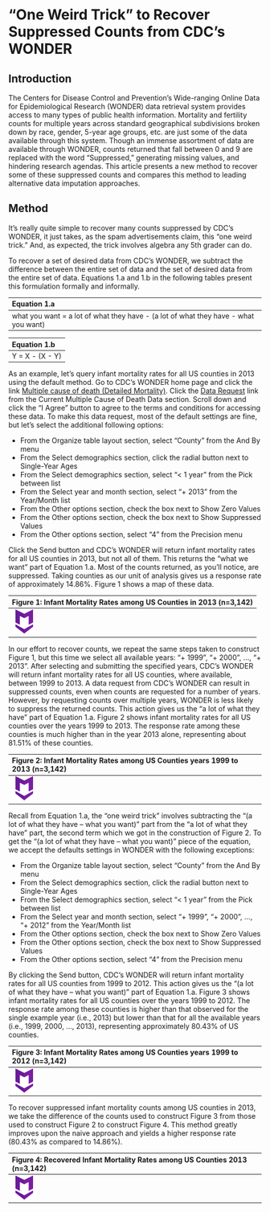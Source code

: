 # “One Weird Trick” to Recover Suppressed Counts from CDC’s WONDER

## Introduction
The Centers for Disease Control and Prevention’s Wide-ranging Online Data for Epidemiological Research (WONDER) data retrieval system provides access to many types of public health information. Mortality and fertility counts for multiple years across standard geographical subdivisions broken down by race, gender, 5-year age groups, etc. are just some of the data available through this system. Though an immense assortment of data are available through WONDER, counts returned that fall between 0 and 9 are replaced with the word “Suppressed,” generating missing values, and hindering research agendas. This article presents a new method to recover some of these suppressed counts and compares this method to leading alternative data imputation approaches.

## Method
It’s really quite simple to recover many counts suppressed by CDC’s WONDER, it just takes, as the spam advertisements claim, this “one weird trick.” And, as expected, the trick involves algebra any 5th grader can do. 

To recover a set of desired data from CDC’s WONDER, we subtract the difference between the entire set of data and the set of desired data from the entire set of data. Equations 1.a and 1.b in the following tables present this formulation formally and informally.

| Equation 1.a                                                                       |
|:-----------------------------------------------------------------------------------|
| what you want = a lot of what they have - (a lot of what they have - what you want)|

| Equation 1.b  |
|:--------------|
|Y = X - (X - Y)|

As an example, let’s query infant mortality rates for all US counties in 2013 using the default method. Go to CDC’s WONDER home page and click the link [Multiple cause of death (Detailed Mortality)](http://wonder.cdc.gov/mcd.html). Click the [Data Request](http://wonder.cdc.gov/mcd-icd10.html) link from the Current Multiple Cause of Death Data section. Scroll down and click the “I Agree” button to agree to the terms and conditions for accessing these data. To make this data request, most of the default settings are fine, but let’s select the additional following options: 
* From the Organize table layout section, select “County” from the And By menu
* From the Select demographics section, click the radial button next to Single-Year Ages
* From the Select demographics section, select “< 1 year” from the Pick between list
* From the Select year and month section, select “+ 2013” from the Year/Month list
* From the Other options section, check the box next to Show Zero Values
* From the Other options section, check the box next to Show Suppressed Values
* From the Other options section, select “4” from the Precision menu

Click the Send button and CDC’s WONDER will return infant mortality rates for all US counties in 2013, but not all of them. This returns the “what we want” part of Equation 1.a. Most of the counts returned, as you’ll notice, are suppressed. Taking counties as our unit of analysis gives us a response rate of approximately 14.86%. Figure 1 shows a map of these data.

| Figure 1: Infant Mortality Rates among US Counties in 2013 (n=3,142) |
|:---------------------------------------------------------------------|
|![alt text](https://github.com/adam-p/markdown-here/raw/master/src/common/images/icon48.png "Logo Title Text 1")|

In our effort to recover counts, we repeat the same steps taken to construct Figure 1, but this time we select all available years: “+ 1999”, “+ 2000”, …, “+ 2013”. After selecting and submitting the specified years, CDC’s WONDER will return infant mortality rates for all US counties, where available, between 1999 to 2013. A data request from CDC’s WONDER can result in suppressed counts, even when counts are requested for a number of years. However, by requesting counts over multiple years, WONDER is less likely to suppress the returned counts. This action gives us the “a lot of what they have” part of Equation 1.a. Figure 2 shows infant mortality rates for all US counties over the years 1999 to 2013. The response rate among these counties is much higher than in the year 2013 alone, representing about 81.51% of these counties.

| Figure 2: Infant Mortality Rates among US Counties years 1999 to 2013 (n=3,142) |
|:--------------------------------------------------------------------------------|
|![alt text](https://github.com/adam-p/markdown-here/raw/master/src/common/images/icon48.png "Logo Title Text 1")|

Recall from Equation 1.a, the “one weird trick” involves subtracting the “(a lot of what they have – what you want)” part from the “a lot of what they have” part, the second term which we got in the construction of Figure 2. To get the “(a lot of what they have – what you want)” piece of the equation, we accept the defaults settings in WONDER with the following exceptions:
* From the Organize table layout section, select “County” from the And By menu
* From the Select demographics section, click the radial button next to Single-Year Ages
* From the Select demographics section, select “< 1 year” from the Pick between list
* From the Select year and month section, select “+ 1999”, “+ 2000”, …, “+ 2012” from the Year/Month list
* From the Other options section, check the box next to Show Zero Values
* From the Other options section, check the box next to Show Suppressed Values
* From the Other options section, select “4” from the Precision menu

By clicking the Send button, CDC’s WONDER will return infant mortality rates for all US counties from 1999 to 2012. This action gives us the “(a lot of what they have – what you want)” part of Equation 1.a. Figure 3 shows infant mortality rates for all US counties over the years 1999 to 2012. The response rate among these counties is higher than that observed for the single example year (i.e., 2013) but lower than that for all the available years (i.e., 1999, 2000, …, 2013), representing approximately 80.43% of US counties.

| Figure 3: Infant Mortality Rates among US Counties years 1999 to 2012 (n=3,142) |
|:--------------------------------------------------------------------------------|
|![alt text](https://github.com/adam-p/markdown-here/raw/master/src/common/images/icon48.png "Logo Title Text 1")|

To recover suppressed infant mortality counts among US counties in 2013, we take the difference of the counts used to construct Figure 3 from those used to construct Figure 2 to construct Figure 4. This method greatly improves upon the naive approach and yields a higher response rate (80.43% as compared to 14.86%). 

| Figure 4: Recovered Infant Mortality Rates among US Counties 2013 (n=3,142) |
|:--------------------------------------------------------------------------------|
|![alt text](https://github.com/adam-p/markdown-here/raw/master/src/common/images/icon48.png "Logo Title Text 1")|


